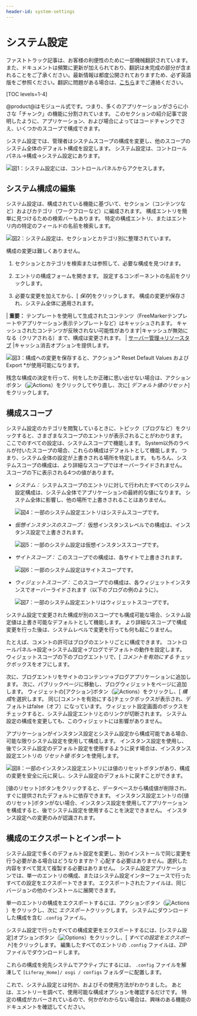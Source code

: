 ```yaml
---
header-id: system-settings
---
```


# システム設定

<p class="alert alert-info"><span class="wysiwyg-color-blue120">ファストトラック記事は、お客様の利便性のために一部機械翻訳されています。また、ドキュメントは頻繁に更新が加えられており、翻訳は未完成の部分が含まれることをご了承ください。最新情報は都度公開されておりますため、必ず英語版をご参照ください。翻訳に問題がある場合は、<a href="mailto:support-content-jp@liferay.com">こちら</a>までご連絡ください。</span></p>

[TOC levels=1-4]

@product@はモジュール式です。つまり、多くのアプリケーションがさらに小さな「チャンク」の機能に分割されています。 このセクションの紹介記事で説明したように、アプリケーション、および場合によってはコードチャンクでさえ、いくつかのスコープで構成できます。

システム設定では、管理者はシステムスコープの構成を変更し、他のスコープのシステム全体のデフォルト構成を設定します。 システム設定は、コントロールパネル→構成→システム設定にあります。

![図1：システム設定には、コントロールパネルからアクセスします。](../../../images/system-settings-categories.png)

## システム構成の編集

システム設定は、構成されている機能に基づいて、セクション（コンテンツなど）およびカテゴリ（ワークフローなど）に編成されます。 構成エントリを簡単に見つけるための検索バーもあります。 特定の構成エントリ、またはエントリ内の特定のフィールドの名前を検索します。

![図2：システム設定は、セクションとカテゴリ別に整理されています。](../../../images/system-settings-nav-search.png)

構成の変更は難しくありません。

1.  セクションとカテゴリを検索または参照して、必要な構成を見つけます。

2.  エントリの構成フォームを開きます。 設定するコンポーネントの名前をクリックします。

3.  必要な変更を加えてから、[ *保存*]をクリックします。 構成の変更が保存され、システム全体に適用されます。

| **重要：** テンプレートを使用して生成されたコンテンツ（FreeMarkerテンプレートやアプリケーション表示テンプレートなど）はキャッシュされます。 キャッシュされたコンテンツが反映されない可能性があります|キャッシュが無効になる（クリアされる）まで、構成は変更されます。 | [サーバー管理→リソースタブ](/docs/7-1/user/-/knowledge_base/u/server-administration-resources) |キャッシュ消去オプションを提供します。

![図3：構成への変更を保存すると、アクション* Reset Default Values *および* Export *が使用可能になります。](../../../images/system-settings-actions.png)

残念な構成の決定を行って、何をしたか正確に思い出せない場合は、アクションボタン（![Actions](../../../images/icon-actions.png)）をクリックしてやり直し、次に[ *デフォルト値のリセット*]をクリックします。

## 構成スコープ

システム設定のカテゴリを閲覧しているときに、トピック（ブログなど）をクリックすると、さまざまなスコープのエントリが表示されることがわかります。 ここでのすべての設定は、システムスコープで機能します。 System以外のラベルが付いたスコープの場合、これらの構成はデフォルトとして機能します。 つまり、システム全体の設定が上書きされる場所を特定します。 もちろん、システムスコープの構成は、より詳細なスコープではオーバーライドされません。 スコープの下に表示される4つの値があります。

  - *システム：* システムスコープのエントリに対して行われたすべてのシステム設定構成は、システム全体でアプリケーションの最終的な値になります。 システム全体に影響し、他の場所で上書きされることはありません。

    ![図4：一部のシステム設定エントリはシステムスコープです。](../../../images/system-settings-system-scope.png)

  - *仮想インスタンスのスコープ：* 仮想インスタンスレベルでの構成は、インスタンス設定で上書きされます。

    ![図5：一部のシステム設定は仮想インスタンススコープです。](../../../images/system-settings-instance-scope.png)

  - *サイトスコープ：* このスコープでの構成は、各サイトで上書きされます。

    ![図6：一部のシステム設定はサイトスコープです。](../../../images/system-settings-site-scope.png)

  - *ウィジェットスコープ：* このスコープでの構成は、各ウィジェットインスタンスでオーバーライドされます（以下のブログの例のように）。

    ![図7：一部のシステム設定エントリはウィジェットスコープです。](../../../images/system-settings-application-scope.png)

システム設定で変更された構成が別のスコープでも構成可能な場合、システム設定値は上書き可能なデフォルトとして機能します。 より詳細なスコープで構成変更を行った後は、システムレベルで変更を行っても何も起こりません。

たとえば、コメントの許可はブログのエントリごとに構成できます。 コントロールパネル→設定→システム設定→ブログでデフォルトの動作を設定します。 ウィジェットスコープの下のブログエントリで、[ *コメントを有効にする* チェックボックスをオフにします。

次に、ブログエントリをサイトのコンテンツ→ブログアプリケーションに追加します。 次に、パブリックページに移動し、ブログウィジェットをページに追加します。 ウィジェットの[アクション]ボタン（![Actions](../../../images/icon-actions.png)）をクリックし、[ *構成*を選択します。 同じ[コメントを有効にする]チェックボックスが表示され、デフォルトはfalse（オフ）になっています。 ウィジェット設定画面のボックスをチェックすると、システム設定エントリとのリンクが切断されます。 システム設定の構成を変更しても、このウィジェットには影響がありません。

アプリケーションがインスタンス設定とシステム設定から構成可能である場合、可能な限りシステム設定を使用して構成します。 インスタンス設定を使用し、後でシステム設定のデフォルト設定を使用するように戻す場合は、インスタンス設定エントリの *リセット値* ボタンを使用します。

![図8：一部のインスタンス設定エントリには*値のリセット*ボタンがあり、構成の変更を安全に元に戻し、システム設定のデフォルトに戻すことができます。](../../../images/instance-settings-reset-values.png)

[値のリセット]ボタンをクリックすると、データベースから構成値が削除され、すぐに提供されたデフォルトに依存できます。 インスタンス設定エントリの[値のリセット]ボタンがない場合、インスタンス設定を使用してアプリケーションを構成すると、後でシステム設定を使用することを決定できません。 インスタンス設定への変更のみが認識されます。

## 構成のエクスポートとインポート

システム設定で多くのデフォルト設定を変更し、別のインストールで同じ変更を行う必要がある場合はどうなりますか？ 心配する必要はありません。選択した内容をすべて覚えて複製する必要はありません。 システム設定アプリケーションでは、単一のエントリの構成、またはシステム設定インターフェースで行ったすべての設定をエクスポートできます。 エクスポートされたファイルは、同じバージョンの他のインストールに展開できます。

単一のエントリの構成をエクスポートするには、アクションボタン（![Actions](../../../images/icon-actions.png)）をクリックし、次に *エクスポート*クリックします。 システムにダウンロードした構成を含む `.config` ファイル。

システム設定で行ったすべての構成変更をエクスポートするには、[システム設定]オプションボタン（![Options](../../../images/icon-options.png)）をクリックし、[ *すべての設定をエクスポート*]をクリックします。 編集したすべてのエントリの `.config` ファイルは、ZIPファイルでダウンロードします。

これらの構成を宛先システムでアクティブにするには、 `.config` ファイルを解凍して `[Liferay_Home]/ osgi / configs` フォルダーに配置します。

これで、システム設定とは何か、およびその使用方法がわかりました。 あとは、エントリーを調べて、使用可能な構成オプションを確認するだけです。 特定の構成がカバーされているので、何かがわからない場合は、興味のある機能のドキュメントを確認してください。
